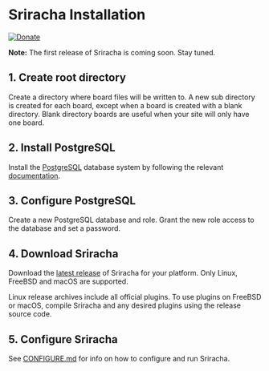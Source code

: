 # Sriracha Installation
[![Donate](https://img.shields.io/liberapay/receives/rocket9labs.com.svg?logo=liberapay)](https://liberapay.com/rocket9labs.com)

**Note:** The first release of Sriracha is coming soon. Stay tuned.

## 1. Create root directory

Create a directory where board files will be written to. A new sub directory is
created for each board, except when a board is created with a blank directory.
Blank directory boards are useful when your site will only have one board.

## 2. Install PostgreSQL

Install the [PostgreSQL](https://www.postgresql.org/) database system by
following the relevant [documentation](https://www.postgresql.org/docs/17/admin.html).

## 3. Configure PostgreSQL

Create a new PostgreSQL database and role. Grant the new role access to the database
and set a password.

## 4. Download Sriracha

Download the [latest release](https://codeberg.org/tslocum/sriracha/releases) of
Sriracha for your platform. Only Linux, FreeBSD and macOS are supported.

Linux release archives include all official plugins. To use plugins on FreeBSD
or macOS, compile Sriracha and any desired plugins using the release source code.

## 5. Configure Sriracha

See [CONFIGURE.md](https://codeberg.org/tslocum/sriracha/src/branch/main/CONFIGURE.md)
for info on how to configure and run Sriracha.
